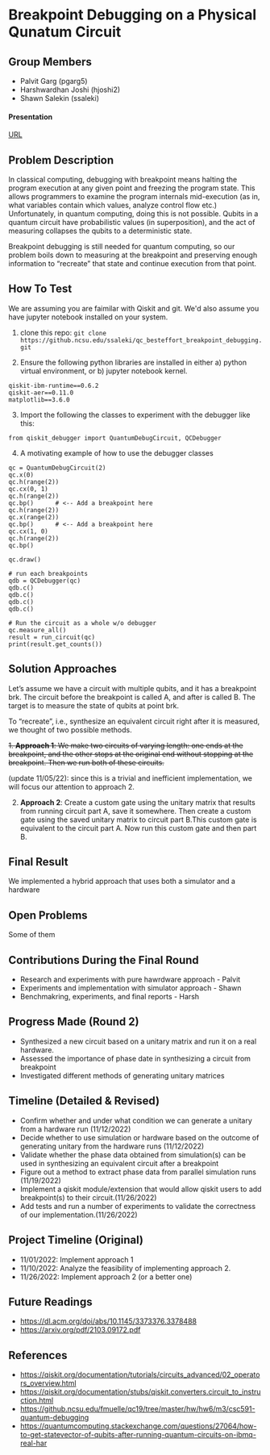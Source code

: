 # Breakpoint Debugging on a Physical Qunatum Circuit

## Group Members
- Palvit Garg (pgarg5)
- Harshwardhan Joshi (hjoshi2)
- Shawn Salekin (ssaleki)

#### Presentation
[URL](https://docs.google.com/presentation/d/1SCwHKmPCc7U0Hl_CVZLNMto9HAEyD_zuz_fqGwnIzuc/edit?usp=sharing)

## Problem Description
In classical computing, debugging with breakpoint means halting the program
execution at any given point and freezing the program state. This allows
programmers to examine the program internals mid-execution (as in, what
variables contain which values, analyze control flow etc.) Unfortunately, in
quantum computing, doing this is not possible. Qubits in a quantum circuit have
probabilistic values (in superposition), and the act of measuring collapses the
qubits to a deterministic state.

Breakpoint debugging is still needed for quantum computing, so our problem boils
down to measuring at the breakpoint and preserving enough information to
“recreate” that state and continue execution from that point.

## How To Test
We are assuming you are faimilar with Qiskit and git. We'd also assume you have
jupyter notebook installed on your system. 

1. clone this repo: `git clone https://github.ncsu.edu/ssaleki/qc_besteffort_breakpoint_debugging.git`

2. Ensure the following python libraries are installed in either a) python virtual environment, or b) jupyter notebook kernel.
```
qiskit-ibm-runtime==0.6.2
qiskit-aer==0.11.0
matplotlib==3.6.0
```
3. Import the following the classes to experiment with the debugger like this:
```
from qiskit_debugger import QuantumDebugCircuit, QCDebugger
```

4. A motivating example of how to use the debugger classes
```
qc = QuantumDebugCircuit(2)
qc.x(0)
qc.h(range(2))
qc.cx(0, 1)
qc.h(range(2))
qc.bp()      # <-- Add a breakpoint here
qc.h(range(2))
qc.x(range(2))
qc.bp()      # <-- Add a breakpoint here
qc.cx(1, 0)
qc.h(range(2))
qc.bp()

qc.draw()

# run each breakpoints
qdb = QCDebugger(qc)
qdb.c()
qdb.c()
qdb.c()
qdb.c()

# Run the circuit as a whole w/o debugger
qc.measure_all()
result = run_circuit(qc)
print(result.get_counts())
```

## Solution Approaches 
Let’s assume we have a circuit with multiple qubits, and it has a breakpoint
brk. The circuit before the breakpoint is called A, and after is called B. The
target is to measure the state of qubits at point brk.

To “recreate”, i.e., synthesize an equivalent circuit right after it is
measured, we thought of two possible methods. 

~~1. **Approach 1**:
We make two circuits of varying length: one ends at the breakpoint, and the
other stops at the original end without stopping at the breakpoint. Then we run
both of these circuits.~~

(update 11/05/22): since this is a trivial and inefficient implementation, we
will focus our attention to approach 2.

2. **Approach 2**:
Create a custom gate using the unitary matrix that results from running circuit
part A, save it somewhere. Then create a custom gate using the saved unitary
matrix to circuit part B.This custom gate is equivalent to the circuit part A.
Now run this custom gate and then part B.

## Final Result
We implemented a hybrid approach that uses both a simulator and a hardware

## Open Problems
Some of them

## Contributions During the Final Round
- Research and experiments with pure hawrdware approach - Palvit
- Experiments and implementation with simulator approach - Shawn
- Benchmakring, experiments, and final reports - Harsh

## Progress Made (Round 2)
- Synthesized a new circuit based on a unitary matrix and run it on a real
  hardware.
- Assessed the importance of phase date in synthesizing a circuit from breakpoint
- Investigated different methods of generating unitary matrices

## Timeline (Detailed & Revised) 
- Confirm whether and under what condition we can generate a unitary from a
  hardware run (11/12/2022)
- Decide whether to use simulation or hardware based on the outcome of
  generating unitary from the hardware runs (11/12/2022)
- Validate whether the phase data obtained from simulation(s) can be used in
  synthesizing an equivalent circuit after a breakpoint 
- Figure out a method to extract phase data from parallel simulation runs (11/19/2022) 
- Implement a qiskit module/extension that would allow qiskit users to add
  breakpoint(s) to their circuit.(11/26/2022)
- Add tests and run a number of experiments to validate the correctness of our
  implementation.(11/26/2022)

## Project Timeline (Original)
- 11/01/2022: Implement approach 1
- 11/10/2022: Analyze the feasibility of implementing approach 2.
- 11/26/2022: Implement approach 2 (or a better one)

## Future Readings
- https://dl.acm.org/doi/abs/10.1145/3373376.3378488
- https://arxiv.org/pdf/2103.09172.pdf

## References
- https://qiskit.org/documentation/tutorials/circuits_advanced/02_operators_overview.html
- https://qiskit.org/documentation/stubs/qiskit.converters.circuit_to_instruction.html
- https://github.ncsu.edu/fmuelle/qc19/tree/master/hw/hw6/m3/csc591-quantum-debugging
- https://quantumcomputing.stackexchange.com/questions/27064/how-to-get-statevector-of-qubits-after-running-quantum-circuits-on-ibmq-real-har

